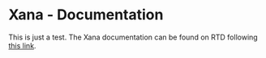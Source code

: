 # Xana - Documentation

This is just a test. The Xana documentation can be found on RTD following [this link](https://xana.readthedocs.io/en/latest/index.html).

